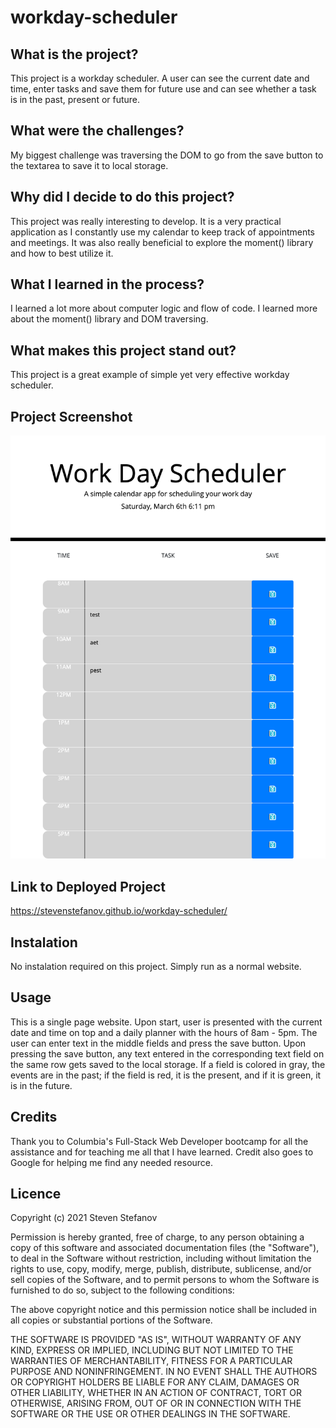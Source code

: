 # workday-scheduler

## What is the project?

This project is a workday scheduler. A user can see the current date and time, enter tasks and save them for future use and can see whether a task is in the past, present or future.

## What were the challenges?

My biggest challenge was traversing the DOM to go from the save button to the textarea to save it to local storage. 

## Why did I decide to do this project?

This project was really interesting to develop. It is a very practical application as I constantly use my calendar to keep track of appointments and meetings. It was also really beneficial to explore the moment() library and how to best utilize it.

## What I learned in the process?

I learned a lot more about computer logic and flow of code. I learned more about the moment() library and DOM traversing.

## What makes this project stand out?

This project is a great example of simple yet very effective workday scheduler.

## Project Screenshot  

![Project Screenshot](assets/images/screenshot_stevenstefanov.png)
 
## Link to Deployed Project  

https://stevenstefanov.github.io/workday-scheduler/

## Instalation

No instalation required on this project. Simply run as a normal website.

## Usage

This is a single page website. Upon start, user is presented with the current date and time on top and a daily planner with the hours of 8am - 5pm. The user can enter text in the middle fields and press the save button. Upon pressing the save button, any text entered in the corresponding text field on the same row gets saved to the local storage. If a field is colored in gray, the events are in the past; if the field is red, it is the present, and if it is green, it is in the future.

## Credits

Thank you to Columbia's Full-Stack Web Developer bootcamp for all the assistance and for teaching me all that I have learned. Credit also goes to Google for helping me find any needed resource.

## Licence

Copyright (c) 2021 Steven Stefanov

Permission is hereby granted, free of charge, to any person obtaining a copy
of this software and associated documentation files (the "Software"), to deal
in the Software without restriction, including without limitation the rights
to use, copy, modify, merge, publish, distribute, sublicense, and/or sell
copies of the Software, and to permit persons to whom the Software is
furnished to do so, subject to the following conditions:

The above copyright notice and this permission notice shall be included in all
copies or substantial portions of the Software.

THE SOFTWARE IS PROVIDED "AS IS", WITHOUT WARRANTY OF ANY KIND, EXPRESS OR
IMPLIED, INCLUDING BUT NOT LIMITED TO THE WARRANTIES OF MERCHANTABILITY,
FITNESS FOR A PARTICULAR PURPOSE AND NONINFRINGEMENT. IN NO EVENT SHALL THE
AUTHORS OR COPYRIGHT HOLDERS BE LIABLE FOR ANY CLAIM, DAMAGES OR OTHER
LIABILITY, WHETHER IN AN ACTION OF CONTRACT, TORT OR OTHERWISE, ARISING FROM,
OUT OF OR IN CONNECTION WITH THE SOFTWARE OR THE USE OR OTHER DEALINGS IN THE
SOFTWARE.